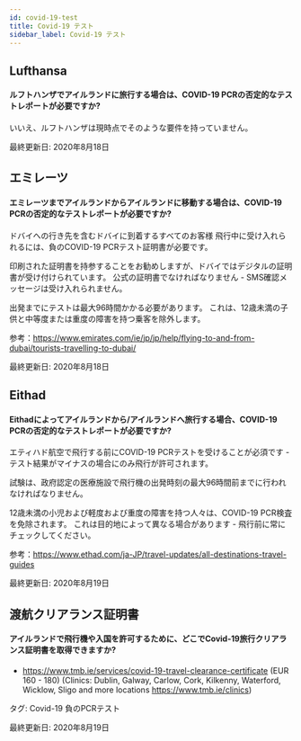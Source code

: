 ```yaml
---
id: covid-19-test
title: Covid-19 テスト
sidebar_label: Covid-19 テスト
---
```



## Lufthansa

#### **ルフトハンザでアイルランドに旅行する場合は、COVID-19 PCRの否定的なテストレポートが必要ですか?**

いいえ、ルフトハンザは現時点でそのような要件を持っていません。

最終更新日: 2020年8月18日

## エミレーツ

#### **エミレーツまでアイルランドからアイルランドに移動する場合は、COVID-19 PCRの否定的なテストレポートが必要ですか?**

ドバイへの行き先を含むドバイに到着するすべてのお客様 飛行中に受け入れられるには、負のCOVID-19 PCRテスト証明書が必要です。

印刷された証明書を持参することをお勧めしますが、ドバイではデジタルの証明書が受け付けられています。 公式の証明書でなければなりません - SMS確認メッセージは受け入れられません。

出発までにテストは最大96時間かかる必要があります。 これは、12歳未満の子供と中等度または重度の障害を持つ乗客を除外します。


参考：https://www.emirates.com/ie/jp/jp/help/flying-to-and-from-dubai/tourists-travelling-to-dubai/

最終更新日: 2020年8月18日

## Eithad

#### **Eithadによってアイルランドから/アイルランドへ旅行する場合、COVID-19 PCRの否定的なテストレポートが必要ですか?**

エティハド航空で飛行する前にCOVID-19 PCRテストを受けることが必須です - テスト結果がマイナスの場合にのみ飛行が許可されます。

試験は、政府認定の医療施設で飛行機の出発時刻の最大96時間前までに行われなければなりません。

12歳未満の小児および軽度および重度の障害を持つ人々は、COVID-19 PCR検査を免除されます。 これは目的地によって異なる場合があります - 飛行前に常にチェックしてください。

参考：https://www.ethad.com/ja-JP/travel-updates/all-destinations-travel-guides

最終更新日: 2020年8月19日

## 渡航クリアランス証明書

#### アイルランドで飛行機や入国を許可するために、どこでCovid-19旅行クリアランス証明書を取得できますか?

* https://www.tmb.ie/services/covid-19-travel-clearance-certificate (EUR 160 - 180) (Clinics: Dublin, Galway, Carlow, Cork, Kilkenny, Waterford, Wicklow, Sligo and more locations https://www.tmb.ie/clinics)

タグ: Covid-19 負のPCRテスト

最終更新日: 2020年8月19日
